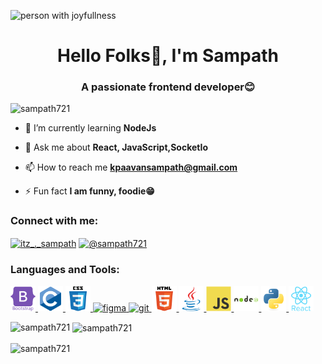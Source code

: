 <img src="https://miro.medium.com/max/1600/0*C-cPP9D2MIyeexAT.gif" style="width:1000px;height:400px" alt="person with joyfullness"></img>
<h1 align="center">Hello Folks👋, I'm Sampath</h1>
<h3 align="center">A passionate frontend developer😊</h3>

<p align="left"> <img src="https://komarev.com/ghpvc/?username=sampath721&label=Profile%20views&color=0e75b6&style=flat" alt="sampath721" /> </p>

- 🌱 I’m currently learning **NodeJs**

- 💬 Ask me about **React, JavaScript,SocketIo**

- 📫 How to reach me **kpaavansampath@gmail.com**

- ⚡ Fun fact **I am funny, foodie😁**

<h3 align="left">Connect with me:</h3>
<p align="left">
<a href="https://instagram.com/itz_._sampath" target="blank"><img align="center" src="https://raw.githubusercontent.com/rahuldkjain/github-profile-readme-generator/master/src/images/icons/Social/instagram.svg" alt="itz_._sampath" height="30" width="40" /></a>
<a href="https://www.hackerearth.com/@sampath721" target="blank"><img align="center" src="https://raw.githubusercontent.com/rahuldkjain/github-profile-readme-generator/master/src/images/icons/Social/hackerearth.svg" alt="@sampath721" height="30" width="40" /></a>
</p>

<h3 align="left">Languages and Tools:</h3>
<p align="left"> <a href="https://getbootstrap.com" target="_blank" rel="noreferrer"> <img src="https://raw.githubusercontent.com/devicons/devicon/master/icons/bootstrap/bootstrap-plain-wordmark.svg" alt="bootstrap" width="40" height="40"/> </a> <a href="https://www.cprogramming.com/" target="_blank" rel="noreferrer"> <img src="https://raw.githubusercontent.com/devicons/devicon/master/icons/c/c-original.svg" alt="c" width="40" height="40"/> </a> <a href="https://www.w3schools.com/css/" target="_blank" rel="noreferrer"> <img src="https://raw.githubusercontent.com/devicons/devicon/master/icons/css3/css3-original-wordmark.svg" alt="css3" width="40" height="40"/> </a> <a href="https://www.figma.com/" target="_blank" rel="noreferrer"> <img src="https://www.vectorlogo.zone/logos/figma/figma-icon.svg" alt="figma" width="40" height="40"/> </a> <a href="https://git-scm.com/" target="_blank" rel="noreferrer"> <img src="https://www.vectorlogo.zone/logos/git-scm/git-scm-icon.svg" alt="git" width="40" height="40"/> </a> <a href="https://www.w3.org/html/" target="_blank" rel="noreferrer"> <img src="https://raw.githubusercontent.com/devicons/devicon/master/icons/html5/html5-original-wordmark.svg" alt="html5" width="40" height="40"/> </a> <a href="https://www.java.com" target="_blank" rel="noreferrer"> <img src="https://raw.githubusercontent.com/devicons/devicon/master/icons/java/java-original.svg" alt="java" width="40" height="40"/> </a> <a href="https://developer.mozilla.org/en-US/docs/Web/JavaScript" target="_blank" rel="noreferrer"> <img src="https://raw.githubusercontent.com/devicons/devicon/master/icons/javascript/javascript-original.svg" alt="javascript" width="40" height="40"/> </a> <a href="https://nodejs.org" target="_blank" rel="noreferrer"> <img src="https://raw.githubusercontent.com/devicons/devicon/master/icons/nodejs/nodejs-original-wordmark.svg" alt="nodejs" width="40" height="40"/> </a> <a href="https://www.python.org" target="_blank" rel="noreferrer"> <img src="https://raw.githubusercontent.com/devicons/devicon/master/icons/python/python-original.svg" alt="python" width="40" height="40"/> </a> <a href="https://reactjs.org/" target="_blank" rel="noreferrer"> <img src="https://raw.githubusercontent.com/devicons/devicon/master/icons/react/react-original-wordmark.svg" alt="react" width="40" height="40"/> </a> </p>

<p><img align="left" src="https://github-readme-stats.vercel.app/api/top-langs?username=sampath721&show_icons=true&locale=en&layout=compact" alt="sampath721" /></p>

<p>&nbsp;<img align="center" src="https://github-readme-stats.vercel.app/api?username=sampath721&show_icons=true&locale=en" alt="sampath721" /></p>

<p><img align="center" src="https://github-readme-streak-stats.herokuapp.com/?user=sampath721&" alt="sampath721" /></p>
